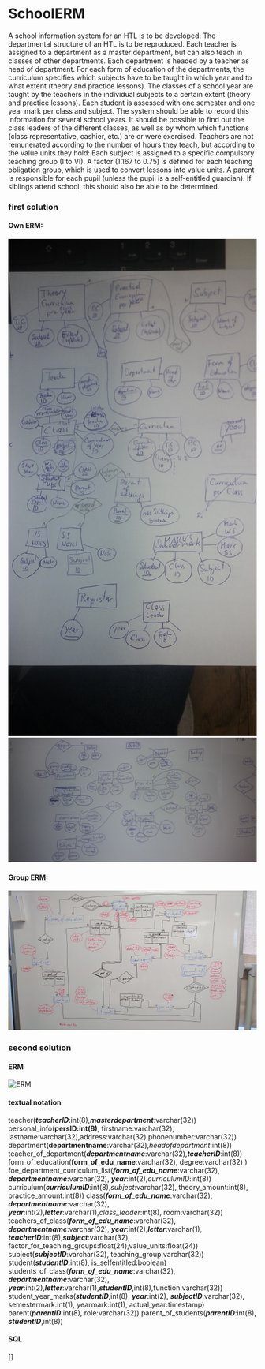 # SchoolERM

A school information system for an HTL is to be developed:
The departmental structure of an HTL is to be reproduced. Each teacher is assigned 
to a department as a master department, but can also teach in classes of other departments. 
Each department is headed by a teacher as head of department.
For each form of education of the departments, the curriculum specifies which subjects 
have to be taught in which year and to what extent (theory and practice lessons).
The classes of a school year are taught by the teachers in the individual subjects to a 
certain extent (theory and practice lessons). Each student is assessed with one semester 
and one year mark per class and subject. The system should be able to record this 
information for several school years.
It should be possible to find out the class leaders of the different classes, 
as well as by whom which functions (class representative, cashier, etc.) are or 
were exercised.
Teachers are not remunerated according to the number of hours they teach, but 
according to the value units they hold: Each subject is assigned to a specific 
compulsory teaching group (I to VI). A factor (1.167 to 0.75) is defined for 
each teaching obligation group, which is used to convert lessons into value units.
A parent is responsible for each pupil (unless the pupil is a self-entitled 
guardian). If siblings attend school, this should also be able to be determined.

### first solution

#### Own ERM:

![Own ERM](school_erm01.jpg)
![Own ERM](school_erm02.jpg)

#### Group ERM:

![Own ERM](school_ERM_group.png)

### second solution

#### ERM

![ERM]()

#### textual notation

teacher(***teacherID***:int(8),***masterdepartment***:varchar(32))
personal_info(**persID:int(8)**, firstname:varchar(32), lastname:varchar(32),address:varchar(32),phonenumber:varchar(32))
department(**departmentname**:varchar(32),*headofdepartment*:int(8))
teacher_of_department(***departmentname***:varchar(32),***teacherID***:int(8))
form_of_education(**form_of_edu_name**:varchar(32), degree:varchar(32) )
foe_department_curriculum_list(***form_of_edu_name***:varchar(32), ***departmentname***:varchar(32),  ***year***:int(2),*curriculumID*:int(8))
curriculum(***curriculumID***:int(8),*subject*:varchar(32), theory_amount:int(8), practice_amount:int(8))
class(***form_of_edu_name***:varchar(32), ***departmentname***:varchar(32),  ***year***:int(2),***letter***:varchar(1),*class_leader*:int(8), room:varchar(32))
teachers_of_class(***form_of_edu_name***:varchar(32), ***departmentname***:varchar(32),  ***year***:int(2),***letter***:varchar(1), ***teacherID***:int(8),***subject***:varchar(32), factor_for_teaching_groups:float(24),value_units:float(24))
subject(***subjectID***:varchar(32), teaching_group:varchar(32))
student(***studentID***:int(8), is_selfentitled:boolean)
students_of_class(***form_of_edu_name***:varchar(32), ***departmentname***:varchar(32),  ***year***:int(2),***letter***:varchar(1),***studentID***,int(8),function:varchar(32))
student_year_marks(***studentID***,int(8), ***year***:int(2), ***subjectID***:varchar(32), semestermark:int(1), yearmark:int(1), actual_year:timestamp)
parent(***parentID***:int(8), role:varchar(32))
parent_of_students(***parentID***:int(8), ***studentID***,int(8))

#### SQL

[]